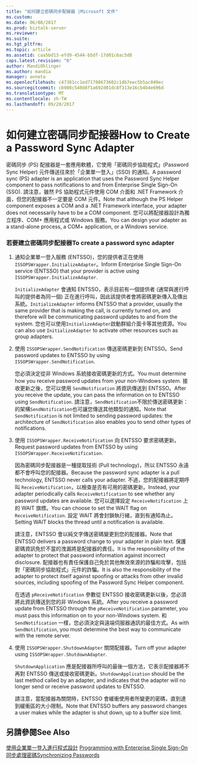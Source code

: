 ```yaml
---
title: "如何建立密碼同步配接器 |Microsoft 文件"
ms.custom: 
ms.date: 06/08/2017
ms.prod: biztalk-server
ms.reviewer: 
ms.suite: 
ms.tgt_pltfrm: 
ms.topic: article
ms.assetid: caa5bd13-efd9-4544-b5df-17d01c6ac5d8
caps.latest.revision: "6"
author: MandiOhlinger
ms.author: mandia
manager: anneta
ms.openlocfilehash: c47381cc1ed71788673602c1db7eec5b5ac049ec
ms.sourcegitcommit: cb908c540d8f1a692d01dc8f313e16cb4b4e696d
ms.translationtype: MT
ms.contentlocale: zh-TW
ms.lasthandoff: 09/20/2017
---
```

# <a name="how-to-create-a-password-sync-adapter"></a><span data-ttu-id="c75b1-102">如何建立密碼同步配接器</span><span class="sxs-lookup"><span data-stu-id="c75b1-102">How to Create a Password Sync Adapter</span></span>
<span data-ttu-id="c75b1-103">密碼同步 (PS) 配接器是一套應用軟體，它使用「密碼同步協助程式」(Password Sync Helper) 元件傳送往來於「企業單一登入」(SSO) 的通知。</span><span class="sxs-lookup"><span data-stu-id="c75b1-103">A password sync (PS) adapter is an application that uses the Password Sync Helper component to pass notifications to and from Enterprise Single Sign-On (SSO).</span></span> <span data-ttu-id="c75b1-104">請注意，雖然 PS 協助程式元件使用 COM 介面和 .NET Framework 介面，但您的配接器不一定要是 COM 元件。</span><span class="sxs-lookup"><span data-stu-id="c75b1-104">Note that although the PS Helper component exposes a COM and a .NET Framework interface, your adapter does not necessarily have to be a COM component.</span></span> <span data-ttu-id="c75b1-105">您可以將配接器設計為獨立程序、COM+ 應用程式或 Windows 服務。</span><span class="sxs-lookup"><span data-stu-id="c75b1-105">You can design your adapter as a stand-alone process, a COM+ application, or a Windows service.</span></span>  
  
### <a name="to-create-a-password-sync-adapter"></a><span data-ttu-id="c75b1-106">若要建立密碼同步配接器</span><span class="sxs-lookup"><span data-stu-id="c75b1-106">To create a password sync adapter</span></span>  
  
1.  <span data-ttu-id="c75b1-107">通知企業單一登入服務 (ENTSSO)，您的提供者正在使用 `ISSOPSWrapper.InitializeAdapter`。</span><span class="sxs-lookup"><span data-stu-id="c75b1-107">Inform Enterprise Single Sign-On service (ENTSSO) that your provider is active using `ISSOPSWrapper.InitializeAdapter`.</span></span>  
  
     <span data-ttu-id="c75b1-108">`InitializeAdapter` 會通知 ENTSSO，表示目前有一個提供者 (通常與進行呼叫的提供者為同一個) 正在進行呼叫，因此該提供者會將密碼更新傳入及傳出系統。</span><span class="sxs-lookup"><span data-stu-id="c75b1-108">`InitializeAdapter` informs ENTSSO that a provider, usually the same provider that is making the call, is currently turned on, and therefore will be communicating password updates to and from the system.</span></span> <span data-ttu-id="c75b1-109">您也可以使用`InitializeAdapter`啟動群組介面卡等其他資源。</span><span class="sxs-lookup"><span data-stu-id="c75b1-109">You can also use `InitializeAdapter` to activate other resources such as group adapters.</span></span>  
  
2.  <span data-ttu-id="c75b1-110">使用 `ISSOPSWrapper.SendNotification` 傳送密碼更新到 ENTSSO。</span><span class="sxs-lookup"><span data-stu-id="c75b1-110">Send password updates to ENTSSO by using `ISSOPSWrapper.SendNotification`.</span></span>  
  
     <span data-ttu-id="c75b1-111">您必須決定從非 Windows 系統接收密碼更新的方式。</span><span class="sxs-lookup"><span data-stu-id="c75b1-111">You must determine how you receive password updates from your non-Windows system.</span></span> <span data-ttu-id="c75b1-112">接收更新之後，您可以使用 `SendNotification` 將資訊傳送到 ENTSSO。</span><span class="sxs-lookup"><span data-stu-id="c75b1-112">After you receive the update, you can pass the information on to ENTSSO using `SendNotification`.</span></span> <span data-ttu-id="c75b1-113">請注意，`SendNotification`不限於傳送密碼更新： 的架構`SendNotification`也可讓您傳送其他類型的通知。</span><span class="sxs-lookup"><span data-stu-id="c75b1-113">Note that `SendNotification` is not limited to sending password updates: the architecture of `SendNotification` also enables you to send other types of notifications.</span></span>  
  
3.  <span data-ttu-id="c75b1-114">使用 `ISSOPSWrapper.ReceiveNotification` 向 ENTSSO 要求密碼更新。</span><span class="sxs-lookup"><span data-stu-id="c75b1-114">Request password updates from ENTSSO by using `ISSOPSWrapper.ReceiveNotification`.</span></span>  
  
     <span data-ttu-id="c75b1-115">因為密碼同步配接器是一種提取技術 (Pull technology)，所以 ENTSSO 永遠都不會呼叫您的配接器。</span><span class="sxs-lookup"><span data-stu-id="c75b1-115">Because the password sync adapter is a pull technology, ENTSSO never calls your adapter.</span></span> <span data-ttu-id="c75b1-116">不過，您的配接器將定期呼叫 `ReceiveNotification`，以檢查是否有可用的密碼更新。</span><span class="sxs-lookup"><span data-stu-id="c75b1-116">Instead, your adapter periodically calls `ReceiveNotification` to see whether any password updates are available.</span></span> <span data-ttu-id="c75b1-117">您可以選擇設定 `ReceiveNotification` 上的 WAIT 旗標。</span><span class="sxs-lookup"><span data-stu-id="c75b1-117">You can choose to set the WAIT flag on `ReceiveNotification`.</span></span> <span data-ttu-id="c75b1-118">設定 WAIT 將會封鎖執行緒，直到有通知為止。</span><span class="sxs-lookup"><span data-stu-id="c75b1-118">Setting WAIT blocks the thread until a notification is available.</span></span>  
  
     <span data-ttu-id="c75b1-119">請注意，ENTSSO 會以純文字傳送密碼變更到您的配接器。</span><span class="sxs-lookup"><span data-stu-id="c75b1-119">Note that ENTSSO delivers a password change to your adapter in plain text.</span></span> <span data-ttu-id="c75b1-120">保護密碼資訊免於不當的洩漏將是配接器的責任。</span><span class="sxs-lookup"><span data-stu-id="c75b1-120">It is the responsibility of the adapter to protect that password information against incorrect disclosure.</span></span> <span data-ttu-id="c75b1-121">配接器也有責任保護自己免於其他無效來源的詐騙和攻擊，包括對「密碼同步協助程式」元件的詐騙。</span><span class="sxs-lookup"><span data-stu-id="c75b1-121">It is also the responsibility of the adapter to protect itself against spoofing or attacks from other invalid sources, including spoofing of the Password Sync Helper component.</span></span>  
  
     <span data-ttu-id="c75b1-122">在透過 `pReceiveNotification` 參數從 ENTSSO 接收密碼更新以後，您必須將此資訊傳送到您的非 Windows 系統。</span><span class="sxs-lookup"><span data-stu-id="c75b1-122">After you receive a password update from ENTSSO through the `pReceiveNotification` parameter, you must pass this information on to your non-Windows system.</span></span> <span data-ttu-id="c75b1-123">和 `SendNotification` 一樣，您必須決定與遠端伺服器通訊的最佳方式。</span><span class="sxs-lookup"><span data-stu-id="c75b1-123">As with `SendNotification`, you must determine the best way to communicate with the remote server.</span></span>  
  
4.  <span data-ttu-id="c75b1-124">使用 `ISSOPSWrapper.ShutdownAdapter` 關閉配接器。</span><span class="sxs-lookup"><span data-stu-id="c75b1-124">Turn off your adapter using `ISSOPSWrapper.ShutdownAdapter`.</span></span>  
  
     <span data-ttu-id="c75b1-125">`ShutdownApplication` 應是配接器所呼叫的最後一個方法，它表示配接器將不再對 ENTSSO 傳送或接收密碼更新。</span><span class="sxs-lookup"><span data-stu-id="c75b1-125">`ShutdownApplication` should be the last method called by an adapter, and indicates that the adapter will no longer send or receive password updates to ENTSSO.</span></span>  
  
     <span data-ttu-id="c75b1-126">請注意，當配接器為關閉時，ENTSSO 會緩衝使用者所變更的密碼，直到達到緩衝區的大小限制。</span><span class="sxs-lookup"><span data-stu-id="c75b1-126">Note that ENTSSO buffers any password changes a user makes while the adapter is shut down, up to a buffer size limit.</span></span>  
  
## <a name="see-also"></a><span data-ttu-id="c75b1-127">另請參閱</span><span class="sxs-lookup"><span data-stu-id="c75b1-127">See Also</span></span>  
 <span data-ttu-id="c75b1-128">[使用企業單一登入進行程式設計](../core/programming-with-enterprise-single-sign-on.md) </span><span class="sxs-lookup"><span data-stu-id="c75b1-128">[Programming with Enterprise Single Sign-On](../core/programming-with-enterprise-single-sign-on.md) </span></span>  
 [<span data-ttu-id="c75b1-129">同步處理密碼</span><span class="sxs-lookup"><span data-stu-id="c75b1-129">Synchronizing Passwords</span></span>](../core/synchronizing-passwords.md)